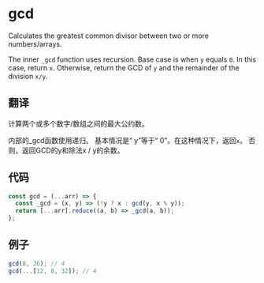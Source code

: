 # gcd

Calculates the greatest common divisor between two or more numbers/arrays.

The inner `_gcd` function uses recursion.
Base case is when `y` equals `0`. In this case, return `x`.
Otherwise, return the GCD of `y` and the remainder of the division `x/y`.

## 翻译

计算两个或多个数字/数组之间的最大公约数。

内部的_gcd函数使用递归。
基本情况是“ y”等于“ 0”。在这种情况下，返回`x`。
否则，返回GCD的y和除法x / y的余数。

## 代码

```js
const gcd = (...arr) => {
  const _gcd = (x, y) => (!y ? x : gcd(y, x % y));
  return [...arr].reduce((a, b) => _gcd(a, b));
};
```

## 例子

```js
gcd(8, 36); // 4
gcd(...[12, 8, 32]); // 4
```
